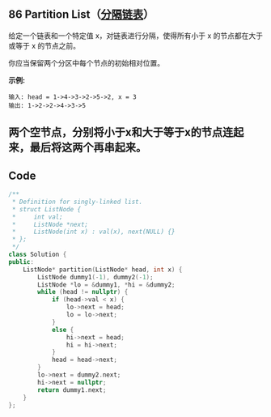 ## 86  Partition List（[分隔链表](https://leetcode-cn.com/problems/Partition-List/)）

给定一个链表和一个特定值 x，对链表进行分隔，使得所有小于 x 的节点都在大于或等于 x 的节点之前。

你应当保留两个分区中每个节点的初始相对位置。

**示例:**

```
输入: head = 1->4->3->2->5->2, x = 3
输出: 1->2->2->4->3->5
```

## 两个空节点，分别将小于x和大于等于x的节点连起来，最后将这两个再串起来。

## Code

```C++
/**
 * Definition for singly-linked list.
 * struct ListNode {
 *     int val;
 *     ListNode *next;
 *     ListNode(int x) : val(x), next(NULL) {}
 * };
 */
class Solution {
public:
    ListNode* partition(ListNode* head, int x) {
        ListNode dummy1(-1), dummy2(-1);
        ListNode *lo = &dummy1, *hi = &dummy2;
        while (head != nullptr) {
            if (head->val < x) {
                lo->next = head;
                lo = lo->next;
            }
            else {
                hi->next = head;
                hi = hi->next;
            }
            head = head->next;
        }
        lo->next = dummy2.next;
        hi->next = nullptr;
        return dummy1.next;
    }
};
```

